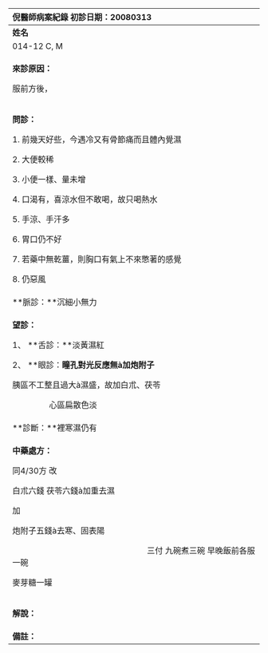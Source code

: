 ﻿|**倪醫師病案紀錄**          初診日期：20080313|
| :- |
|**姓名**|**性別**|**年齡及體型**|**來診日期**|
|014-12 C, M|女|37歲，中等|20080505|
|<p>**來診原因：**</p><p>服前方後，</p>|
|<p>**問診：**</p><p>1. 前幾天好些，今遇冷又有骨節痛而且體內覺濕</p><p>2. 大便較稀</p><p>3. 小便一樣、量未增</p><p>4. 口渴有，喜涼水但不敢喝，故只喝熱水</p><p>5. 手涼、手汗多</p><p>6. 胃口仍不好</p><p>7. 若藥中無乾薑，則胸口有氣上不來憋著的感覺</p><p>8. 仍惡風</p>|
|**脈診：**沉細小無力|
|<p>**望診：**</p><p>1、 **舌診：**淡黃濕紅</p><p>2、 **眼診：**瞳孔對光反應無à加炮附子</p><p>**         胰區不工整且過大à濕盛，故加白朮、茯苓</p><p>`         `心區扁散色淡</p>|
|**診斷：**裡寒濕仍有|
|<p>**中藥處方：**</p><p>同4/30方 改 </p><p>白朮六錢  茯苓六錢à加重去濕</p><p>加</p><p>炮附子五錢à去寒、固表陽</p><p>`                                 `三付  九碗煮三碗  早晚飯前各服一碗</p><p>麥芽糖一罐</p>|
|<p>**解說：**</p><p></p>|
|**備註：**|

